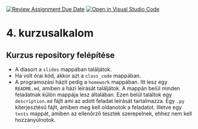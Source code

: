 [![Review Assignment Due Date](https://classroom.github.com/assets/deadline-readme-button-22041afd0340ce965d47ae6ef1cefeee28c7c493a6346c4f15d667ab976d596c.svg)](https://classroom.github.com/a/A7pXViiE)
[![Open in Visual Studio Code](https://classroom.github.com/assets/open-in-vscode-2e0aaae1b6195c2367325f4f02e2d04e9abb55f0b24a779b69b11b9e10269abc.svg)](https://classroom.github.com/online_ide?assignment_repo_id=16718387&assignment_repo_type=AssignmentRepo)
# 4. kurzusalkalom

## Kurzus repository felépítése

- A diasort a `slides` mappában találjátok.
- Ha volt órai kód, akkor azt a `class_code` mappában.
- A programozási házit pedig a `homework` mappában. Itt lesz egy `README.md`, amiben a házi leírását találjátok. A mappán belül minden feladatnak külön mappája lesz általában. Ezen belül találtok egy `description.md` fájlt ami az adott feladat leírását tartalmazza. Egy `.py` kiterjesztésű fájlt, amiben meg kell oldanotok a feladatot. Illetve egy `tests` mappát, amiben az ellenőrző tesztek szerepelnek, ehhez nem kell hozzányúlnotok.
